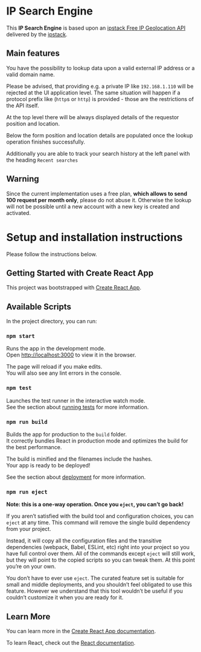 # IP Search Engine

This **IP Search Engine** is based upon an [ipstack Free IP Geolocation API](https://ipstack.com/documentation) delivered by the [ipstack](https://ipstack.com/).

## Main features

You have the possibility to lookup data upon a valid external IP address or a valid domain name.

Please be advised, that providing e.g. a private IP like `192.168.1.110` will be rejected at the UI application level. The same situation will happen if a protocol prefix like (`http`s or `http`) is provided - those are the restrictions of the API itself.

At the top level there will be always displayed details of the requestor position and location.

Below the form position and location details are populated once the lookup operation finishes successfully.

Additionally you are able to track your search history at the left panel with the heading `Recent searches`

## Warning

Since the current implementation uses a free plan, **which allows to send 100 request per month only**, please do not abuse it. Otherwise the lookup will not be possible until a new account with a new key is created and activated.

# Setup and installation instructions

Please follow the instructions below.

## Getting Started with Create React App

This project was bootstrapped with [Create React App](https://github.com/facebook/create-react-app).

## Available Scripts

In the project directory, you can run:

### `npm start`

Runs the app in the development mode.\
Open [http://localhost:3000](http://localhost:3000) to view it in the browser.

The page will reload if you make edits.\
You will also see any lint errors in the console.

### `npm test`

Launches the test runner in the interactive watch mode.\
See the section about [running tests](https://facebook.github.io/create-react-app/docs/running-tests) for more information.

### `npm run build`

Builds the app for production to the `build` folder.\
It correctly bundles React in production mode and optimizes the build for the best performance.

The build is minified and the filenames include the hashes.\
Your app is ready to be deployed!

See the section about [deployment](https://facebook.github.io/create-react-app/docs/deployment) for more information.

### `npm run eject`

**Note: this is a one-way operation. Once you `eject`, you can’t go back!**

If you aren’t satisfied with the build tool and configuration choices, you can `eject` at any time. This command will remove the single build dependency from your project.

Instead, it will copy all the configuration files and the transitive dependencies (webpack, Babel, ESLint, etc) right into your project so you have full control over them. All of the commands except `eject` will still work, but they will point to the copied scripts so you can tweak them. At this point you’re on your own.

You don’t have to ever use `eject`. The curated feature set is suitable for small and middle deployments, and you shouldn’t feel obligated to use this feature. However we understand that this tool wouldn’t be useful if you couldn’t customize it when you are ready for it.

## Learn More

You can learn more in the [Create React App documentation](https://facebook.github.io/create-react-app/docs/getting-started).

To learn React, check out the [React documentation](https://reactjs.org/).
